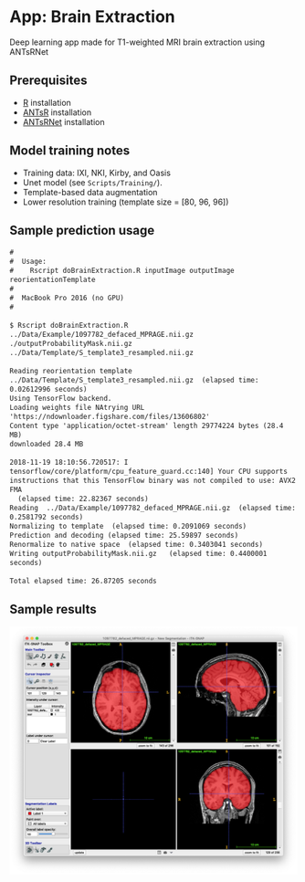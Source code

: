 # App:  Brain Extraction

Deep learning app made for T1-weighted MRI brain extraction using ANTsRNet

## Prerequisites

* [R](https://www.r-project.org) installation
* [ANTsR](https://github.com/ANTsX/ANTsR) installation
* [ANTsRNet](https://github.com/ANTsX/ANTsRNet) installation

## Model training notes

* Training data: IXI, NKI, Kirby, and Oasis
* Unet model (see ``Scripts/Training/``).
* Template-based data augmentation
* Lower resolution training (template size = [80, 96, 96])

## Sample prediction usage

```
#
#  Usage:
#    Rscript doBrainExtraction.R inputImage outputImage reorientationTemplate
#
#  MacBook Pro 2016 (no GPU)
#

$ Rscript doBrainExtraction.R ../Data/Example/1097782_defaced_MPRAGE.nii.gz ./outputProbabilityMask.nii.gz ../Data/Template/S_template3_resampled.nii.gz

Reading reorientation template ../Data/Template/S_template3_resampled.nii.gz  (elapsed time: 0.02612996 seconds)
Using TensorFlow backend.
Loading weights file NAtrying URL 'https://ndownloader.figshare.com/files/13606802'
Content type 'application/octet-stream' length 29774224 bytes (28.4 MB)
downloaded 28.4 MB

2018-11-19 18:10:56.720517: I tensorflow/core/platform/cpu_feature_guard.cc:140] Your CPU supports instructions that this TensorFlow binary was not compiled to use: AVX2 FMA
  (elapsed time: 22.82367 seconds)
Reading  ../Data/Example/1097782_defaced_MPRAGE.nii.gz  (elapsed time: 0.2581792 seconds)
Normalizing to template  (elapsed time: 0.2091069 seconds)
Prediction and decoding (elapsed time: 25.59897 seconds)
Renormalize to native space  (elapsed time: 0.3403041 seconds)
Writing outputProbabilityMask.nii.gz   (elapsed time: 0.4400001 seconds)

Total elapsed time: 26.87205 seconds
```

## Sample results

![Brain extraction results](Documentation/Images/resultsBrainExtraction.png)
